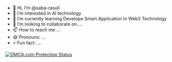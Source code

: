 - 👋 Hi, I’m @saba-rasuli
- 👀 I’m interested in AI technology
- 🌱 I’m currently learning Develope Smart Application In Web3 Technology
- 💞️ I’m looking to collaborate on ...
- 📫 How to reach me ...
- 😄 Pronouns: ...
- ⚡ Fun fact: ...

<a href="//www.dmca.com/Protection/Status.aspx?ID=3166b0c6-0058-4587-a9e8-52e2b9e8db91" title="DMCA.com Protection Status" class="dmca-badge">
<img src ="https://images.dmca.com/Badges/dmca_protected_sml_120n.png?ID=3166b0c6-0058-4587-a9e8-52e2b9e8db91"  alt="DMCA.com Protection Status" /></a>
<script src="https://images.dmca.com/Badges/DMCABadgeHelper.min.js"> </script>

